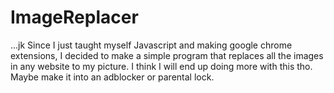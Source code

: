 # ImageReplacer
...jk
Since I just taught myself Javascript and making google chrome extensions, I decided to make a simple program that replaces all the images in any website to my picture. I think I will end up doing more with this tho. Maybe make it into an adblocker or parental lock.
